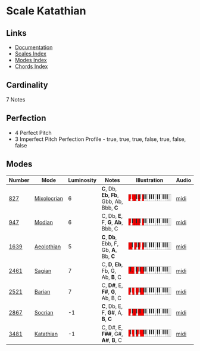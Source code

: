 # Scale Katathian

## Links

- [Documentation](README.md)
- [Scales Index](Scales.md)
- [Modes Index](Modes.md)
- [Chords Index](Chords.md)

## Cardinality

7 Notes

## Perfection

- 4 Perfect Pitch
- 3 Imperfect Pitch
Perfection Profile - true, true, true, false, true, false, false

## Modes

| Number | Mode | Luminosity | Notes | Illustration | Audio |
|--------|------|------------|-------|--------------|-------|
| [827](https://ianring.com/musictheory/scales/827) | [Mixolocrian](ModeMixolocrian.md) | 6 | **C**, Db, **Eb**, **Fb**, Gbb, Ab, Bbb, **C** | ![CNaturalMixolocrian](ModeCNaturalMixolocrian.png) | [midi](https://github.com/edipermadi/music/blob/main/docs/ModeCNaturalMixolocrian.mid?raw=true) | 
| [947](https://ianring.com/musictheory/scales/947) | [Modian](ModeModian.md) | 6 | C, Db, **E**, F, **G**, **Ab**, Bbb, C | ![CNaturalModian](ModeCNaturalModian.png) | [midi](https://github.com/edipermadi/music/blob/main/docs/ModeCNaturalModian.mid?raw=true) | 
| [1639](https://ianring.com/musictheory/scales/1639) | [Aeolothian](ModeAeolothian.md) | 5 | **C**, **Db**, Ebb, F, Gb, **A**, Bb, **C** | ![CNaturalAeolothian](ModeCNaturalAeolothian.png) | [midi](https://github.com/edipermadi/music/blob/main/docs/ModeCNaturalAeolothian.mid?raw=true) | 
| [2461](https://ianring.com/musictheory/scales/2461) | [Sagian](ModeSagian.md) | 7 | C, **D**, **Eb**, Fb, G, Ab, **B**, C | ![CNaturalSagian](ModeCNaturalSagian.png) | [midi](https://github.com/edipermadi/music/blob/main/docs/ModeCNaturalSagian.mid?raw=true) | 
| [2521](https://ianring.com/musictheory/scales/2521) | [Barian](ModeBarian.md) | 7 | C, **D#**, E, **F#**, **G**, Ab, B, C | ![CNaturalBarian](ModeCNaturalBarian.png) | [midi](https://github.com/edipermadi/music/blob/main/docs/ModeCNaturalBarian.mid?raw=true) | 
| [2867](https://ianring.com/musictheory/scales/2867) | [Socrian](ModeSocrian.md) | -1 | **C**, Db, E, F, **G#**, A, **B**, **C** | ![CNaturalSocrian](ModeCNaturalSocrian.png) | [midi](https://github.com/edipermadi/music/blob/main/docs/ModeCNaturalSocrian.mid?raw=true) | 
| [3481](https://ianring.com/musictheory/scales/3481) | [Katathian](ModeKatathian.md) | -1 | C, D#, E, **F##**, G#, **A#**, **B**, C | ![CNaturalKatathian](ModeCNaturalKatathian.png) | [midi](https://github.com/edipermadi/music/blob/main/docs/ModeCNaturalKatathian.mid?raw=true) | 

